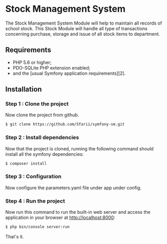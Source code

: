 Stock Management System
========================

The Stock Management System Module will help to maintain all records of school stock. This Stock Module will handle all type of transactions concerning purchase, storage and issue of all stock items to department.

Requirements
------------

  * PHP 5.6 or higher;
  * PDO-SQLite PHP extension enabled;
  * and the [usual Symfony application requirements][2].

Installation
------------

### Step 1 : Clone the project

Now clone the project from github.

```bash
$ git clone https://github.com/Sfarii/symfony-sm.git
```

### Step 2 : Install dependencies

Now that the project is cloned, running the following command should install all the symfony dependencies:

```bash
$ composer install
```

### Step 3 : Configuration

Now configure the parameters.yaml file under app under config.

### Step 4 : Run the project

Now run this command to run the built-in web server and access the application in your browser at <http://localhost:8000>:

```bash
$ php bin/console server:run
```

That's it.
